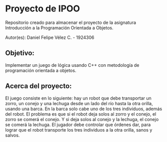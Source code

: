 # Proyecto de IPOO

Repositorio creado para almacenar el proyecto de la asignatura Introducción a la Programación Orientada a Objetos.

Autor(es): Daniel Felipe Vélez C. - 1924306

## Objetivo:
Implementar un juego de lógica usando C++ con metodología de programación orientada
a objetos.

## Acerca del proyecto: 

El juego consiste en lo siguiente: hay un robot que debe transportar un zorro, un conejo y
una lechuga desde un lado del río hasta la otra orilla, usando una barca. En la barca solo
cabe uno de los tres individuos, además del robot. El problema es que si el robot deja
solos al zorro y el conejo, el zorro se comerá el conejo. Y si deja solos al conejo y la
lechuga, el conejo se comerá la lechuga. El jugador debe controlar que órdenes dar, para
lograr que el robot transporte los tres individuos a la otra orilla, sanos y salvos.